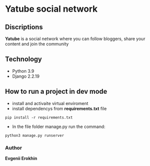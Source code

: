 # Yatube social network

 ## Discriptions

__Yatube__ is a social network where you can follow bloggers, share your content and join the community
 ## Technology

 - Python 3.9
 - Django 2.2.19
 
 ## How to run a project in dev mode

- install and activaite virtual enviroment
-  install dependencys from __requirements.txt__ file

```pip install -r requirements.txt```
- In the file folder manage.py run the command:

```python3 manage.py runserver```
### Author

__Evgenii Erokhin__
